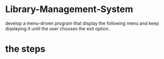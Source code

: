 # Library-Management-System  
 develop a menu-driven program that display the following menu and keep  displaying it until the user chooses the exit option.

# the steps
